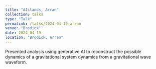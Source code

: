 ```yaml
---
title: "AIslands, Arran"
collection: talks
type: "Talk"
permalink: /talks/2024-04-19-arran
venue: "Brodick"
date: 2024-04-19
location: "Brodick, Arran"
---
```


Presented analysis using generative AI to reconstruct the possible dynamics of a gravitational system dynamics from a gravitational wave waveform.
